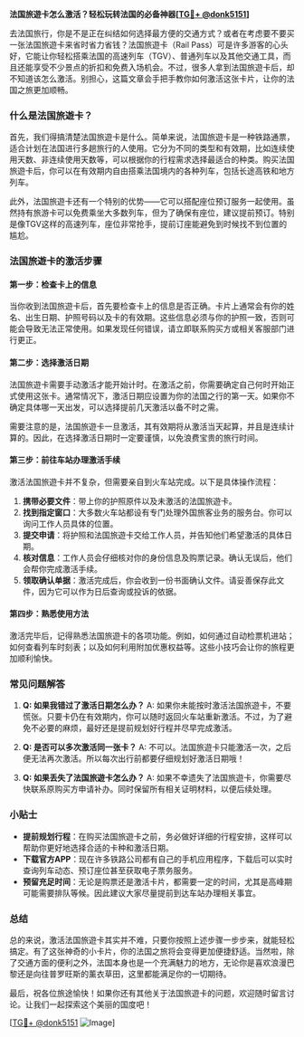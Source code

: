 **法国旅遊卡怎么激活？轻松玩转法国的必备神器[[TG💪+ @donk5151](https://t.me/s/donk5151)]**

去法国旅行，你是不是正在纠结如何选择最方便的交通方式？或者在考虑要不要买一张法国旅遊卡来省时省力省钱？法国旅遊卡（Rail Pass）可是许多游客的心头好，它能让你轻松搭乘法国的高速列车（TGV）、普通列车以及其他交通工具，而且还能享受不少景点的折扣和免费入场机会。不过，很多人拿到法国旅遊卡后，却不知道该怎么激活。别担心，这篇文章会手把手教你如何激活这张卡片，让你的法国之旅更加顺畅。

### 什么是法国旅遊卡？

首先，我们得搞清楚法国旅遊卡是什么。简单来说，法国旅遊卡是一种铁路通票，适合计划在法国进行多趟旅行的人使用。它分为不同的类型和有效期，比如连续使用天数、非连续使用天数等，可以根据你的行程需求选择最适合的种类。购买法国旅遊卡后，你可以在有效期内自由搭乘法国境内的各种列车，包括长途高铁和地方列车。

此外，法国旅遊卡还有一个特别的优势——它可以搭配座位预订服务一起使用。虽然持有旅游卡可以免费乘坐大多数列车，但为了确保有座位，建议提前预订。特别是像TGV这样的高速列车，座位非常抢手，提前订座能避免到时候找不到位置的尴尬。

### 法国旅遊卡的激活步骤

#### 第一步：检查卡上的信息

当你收到法国旅遊卡后，首先要检查卡上的信息是否正确。卡片上通常会有你的姓名、出生日期、护照号码以及卡的有效期。这些信息必须与你的护照一致，否则可能会导致无法正常使用。如果发现任何错误，请立即联系购买方或相关客服部门进行更正。

#### 第二步：选择激活日期

法国旅遊卡需要手动激活才能开始计时。在激活之前，你需要确定自己何时开始正式使用这张卡。通常情况下，激活日期应设置为你的法国之行的第一天。如果你不确定具体哪一天出发，可以选择提前几天激活以备不时之需。

需要注意的是，法国旅遊卡一旦激活，其有效期将从激活当天起算，并且是连续计算的。因此，在选择激活日期时一定要谨慎，以免浪费宝贵的旅行时间。

#### 第三步：前往车站办理激活手续

激活法国旅遊卡并不复杂，但需要亲自到火车站完成。以下是具体操作流程：

1. **携带必要文件**：带上你的护照原件以及未激活的法国旅遊卡。
2. **找到指定窗口**：大多数火车站都设有专门处理外国旅客业务的服务台。你可以询问工作人员具体的位置。
3. **提交申请**：将护照和法国旅遊卡交给工作人员，并告知他们希望激活的具体日期。
4. **核对信息**：工作人员会仔细核对你的身份信息及购票记录。确认无误后，他们会帮你完成激活手续。
5. **领取确认单据**：激活完成后，你会收到一份书面确认文件。请妥善保存此文件，因为它可以作为日后查询或投诉的依据。

#### 第四步：熟悉使用方法

激活完毕后，记得熟悉法国旅遊卡的各项功能。例如，如何通过自动检票机进站；如何查看列车时刻表；以及如何利用附加优惠权益等。这些小技巧会让你的旅程更加顺利愉快。

### 常见问题解答

1. **Q: 如果我错过了激活日期怎么办？**
   A: 如果你未能按时激活法国旅遊卡，不要慌张。只要卡仍在有效期内，你可以随时返回火车站重新激活。不过，为了避免不必要的麻烦，最好还是提前规划好行程并尽早完成激活。

2. **Q: 是否可以多次激活同一张卡？**
   A: 不可以。法国旅遊卡只能激活一次，之后便无法再次激活。所以每次出行前都要仔细规划好激活日期哦！

3. **Q: 如果丢失了法国旅遊卡怎么办？**
   A: 如果不幸遗失了法国旅遊卡，你需要尽快联系原购买方申请补办。同时保留所有相关证明材料，以便后续处理。

### 小贴士

- **提前规划行程**：在购买法国旅遊卡之前，务必做好详细的行程安排，这样可以帮助你更好地选择合适的卡种和激活日期。
- **下载官方APP**：现在许多铁路公司都有自己的手机应用程序，下载后可以实时查询列车动态、预订座位甚至获取电子票务服务。
- **预留充足时间**：无论是购票还是激活卡片，都需要一定的时间，尤其是高峰期可能需要排队等候。因此建议大家尽量提前到达车站办理相关事宜。

### 总结

总的来说，激活法国旅遊卡其实并不难，只要你按照上述步骤一步步来，就能轻松搞定。有了这张神奇的小卡片，你的法国之旅将会变得更加便捷舒适。当然啦，除了交通方面的便利之外，法国本身也是一个充满魅力的地方，无论你是喜欢浪漫巴黎还是向往普罗旺斯的薰衣草田，这里都能满足你的一切期待。

最后，祝各位旅途愉快！如果你还有其他关于法国旅遊卡的问题，欢迎随时留言讨论。让我们一起探索这个美丽的国度吧！

[[TG💪+ @donk5151](https://t.me/s/donk5151) ![Image](https://i.postimg.cc/rwNCRYN7/Snipaste-2025-04-30-17-27-05.png)]